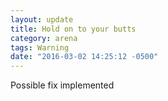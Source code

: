 ```yaml
---
layout: update
title: Hold on to your butts
category: arena
tags: Warning
date: "2016-03-02 14:25:12 -0500"
---
```


Possible fix implemented
